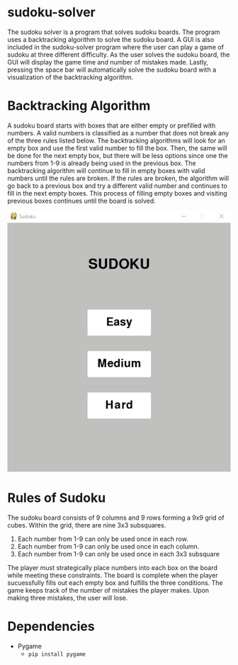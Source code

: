 # sudoku-solver
The sudoku solver is a program that solves sudoku boards. The program uses a backtracking algorithm to solve the sudoku board. A GUI is also included in the sudoku-solver program where the user can play a game of sudoku at three different difficulty. As the user solves the sudoku board, the GUI will display the game time and number of mistakes made. Lastly, pressing the space bar will automatically solve the sudoku board with a visualization of the backtracking algorithm.  

# Backtracking Algorithm
A sudoku board starts with boxes that are either empty or prefilled with numbers. A valid numbers is classified as a number that does not break any of the three rules listed below. The backtracking algorithms will look for an empty box and use the first valid number to fill the box. Then, the same will be done for the next empty box, but there will be less options since one the numbers from 1-9 is already being used in the previous box. The backtracking algorithm will continue to fill in empty boxes with valid numbers until the rules are broken. If the rules are broken, the algorithm will go back to a previous box and try a different valid number and continues to fill in the next empty boxes. This process of filling empty boxes and visiting previous boxes continues until the board is solved.  

![](backtracking-visualization.gif)

# Rules of Sudoku
The sudoku board consists of 9 columns and 9 rows forming a 9x9 grid of cubes. Within the grid, there are nine 3x3 subsquares.
1) Each number from 1-9 can only be used once in each row.
2) Each number from 1-9 can only be used once in each column.
3) Each number from 1-9 can only be used once in each 3x3 subsquare

The player must strategically place numbers into each box on the board while meeting these constraints. The board is complete when the player sucuessfully fills out each empty box and fulfills the three conditions. The game keeps track of the number of mistakes the player makes. Upon making three mistakes, the user will lose. 

# Dependencies
* Pygame
  * `pip install pygame`
